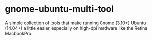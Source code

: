gnome-ubuntu-multi-tool
=======================

A simple collection of tools that make running Gnome (3.10+) Ubuntu (14.04+) a little easier, especially on high-dpi hardware like the Retina MacbookPro.
